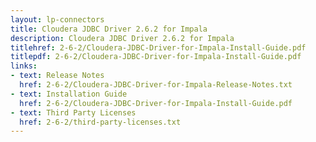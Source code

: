 ```yaml
---
layout: lp-connectors
title: Cloudera JDBC Driver 2.6.2 for Impala
description: Cloudera JDBC Driver 2.6.2 for Impala
titlehref: 2-6-2/Cloudera-JDBC-Driver-for-Impala-Install-Guide.pdf
titlepdf: 2-6-2/Cloudera-JDBC-Driver-for-Impala-Install-Guide.pdf
links:
- text: Release Notes
  href: 2-6-2/Cloudera-JDBC-Driver-for-Impala-Release-Notes.txt
- text: Installation Guide
  href: 2-6-2/Cloudera-JDBC-Driver-for-Impala-Install-Guide.pdf
- text: Third Party Licenses
  href: 2-6-2/third-party-licenses.txt
---
```

